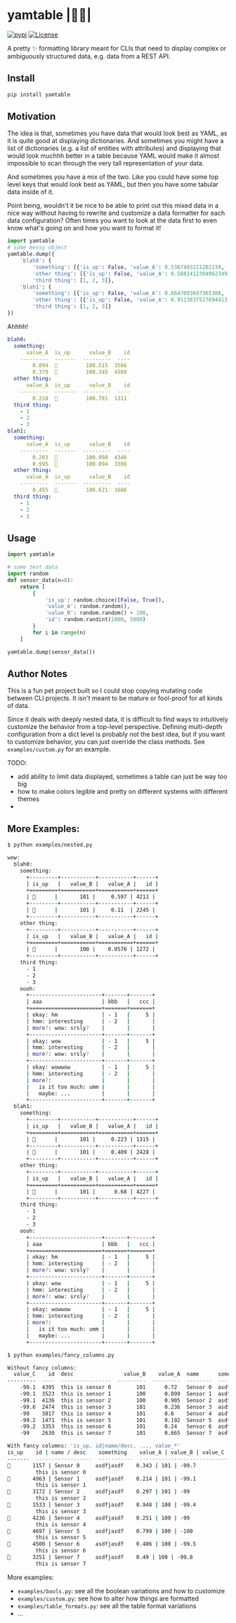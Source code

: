 # yamtable |🍠✨|

[![pypi](https://badge.fury.io/py/starstar.svg)](https://pypi.python.org/pypi/starstar/) <!--
![tests](https://github.com/beasteers/starstar/actions/workflows/ci.yml/badge.svg)
[![docs](https://readthedocs.org/projects/starstar/badge/?version=latest)](http://starstar.readthedocs.io/?badge=latest) -->
[![License](https://img.shields.io/pypi/l/starstar.svg)](https://github.com/beasteers/starstar/blob/main/LICENSE.md)


A pretty ✨ formatting library meant for CLIs that need to display complex or ambiguously structured data, e.g. data from a REST API.


## Install

```bash
pip install yamtable
```

## Motivation

The idea is that, sometimes you have data that would look best as YAML, as it is quite good at displaying dictionaries.
And sometimes you might have a list of dictionaries (e.g. a list of entities with attributes) and displaying that would 
look muchhh better in a table because YAML would make it almost impossible to scan through the very tall representation 
of your data.

And sometimes you have a mix of the two. Like you could have some top level keys that would look best as YAML, but then 
you have some tabular data inside of it.

Point being, wouldn't it be nice to be able to print out this mixed data in a nice way without having to rewrite and customize a 
data formatter for each data configuration? Often times you want to look at the data first to even know what's going on and how you want 
to format it!

```python
import yamtable
# some messy object
yamtable.dump({
    'blah0': {
        'something': [{'is_up': False, 'value_A': 0.5367493221202239, 'value_B': 100.0825738163817, 'id': 2588}, {'is_up': True, 'value_A': 0.4559654642937784, 'value_B': 100.76840781583714, 'id': 2259}], 
        'other thing': [{'is_up': False, 'value_A': 0.5881412394062349, 'value_B': 100.18253046678744, 'id': 4778}], 
        'third thing': [1, 2, 3]}, 
    'blah1': {
        'something': [{'is_up': False, 'value_A': 0.6647093697365306, 'value_B': 100.15798391354355, 'id': 2477}, {'is_up': True, 'value_A': 0.8701196743925997, 'value_B': 100.45672829258778, 'id': 4183}], 
        'other thing': [{'is_up': False, 'value_A': 0.9113837527694413, 'value_B': 100.05392635622654, 'id': 2553}], 
        'third thing': [1, 2, 3]}
})
```


Ahhhh!
```yaml
blah0: 
  something: 
      value_A  is_up      value_B    id
    ---------  -------  ---------  ----
        0.894  🥀         100.515  3566
        0.379  🌹         100.345  4560
  other thing: 
      value_A  is_up      value_B    id
    ---------  -------  ---------  ----
        0.218  🥀         100.781  1311
  third thing: 
    - 1
    - 2
    - 3
blah1: 
  something: 
      value_A  is_up      value_B    id
    ---------  -------  ---------  ----
        0.203  🌹         100.998  4346
        0.995  🌹         100.094  3308
  other thing: 
      value_A  is_up      value_B    id
    ---------  -------  ---------  ----
        0.455  🥀         100.621  1686
  third thing: 
    - 1
    - 2
    - 3
```




## Usage

```python
import yamtable

# some test data
import random
def sensor_data(n=8):
    return [
        {
            'is_up': random.choice([False, True]), 
            'value_A': random.random(), 
            'value_B': random.random() + 100,
            'id': random.randint(1000, 5000)
        } 
        for i in range(n)
    ]

yamtable.dump(sensor_data())
```

## Author Notes
This is a fun pet project built so I could stop copying mutating code between CLI projects.
It isn't meant to be mature or fool-proof for all kinds of data. 

Since it deals with deeply nested data, it is difficult to find ways to intuitively customize 
the behavior from a top-level perspective. Defining multi-depth configuration from a dict level
is probably not the best idea, but if you want to customize behavior, you can just override the 
class methods. See `examples/custom.py` for an example.


TODO:
 - add ability to limit data displayed, sometimes a table can just be way too big
 - how to make colors legible and pretty on different systems with different themes
 - 


## More Examples:


```bash
$ python examples/nested.py

wow: 
  blah0: 
    something: 
      +---------+-----------+-----------+------+
      | is_up   |   value_B |   value_A |   id |
      +=========+===========+===========+======+
      | 🥀      |       101 |     0.597 | 4211 |
      +---------+-----------+-----------+------+
      | 🥀      |       101 |     0.11  | 2245 |
      +---------+-----------+-----------+------+
    other thing: 
      +---------+-----------+-----------+------+
      | is_up   |   value_B |   value_A |   id |
      +=========+===========+===========+======+
      | 🌹      |       100 |    0.0576 | 1272 |
      +---------+-----------+-----------+------+
    third thing: 
      - 1
      - 2
      - 3
    oooh: 
      +-----------------------+-------+-------+
      | aaa                   | bbb   |   ccc |
      +=======================+=======+=======+
      | okay: hm              | - 1   |     5 |
      | hmm: interesting      | - 2   |       |
      | more?: wow: srsly?    |       |       |
      +-----------------------+-------+-------+
      | okay: wow             | - 1   |     5 |
      | hmm: interesting      | - 2   |       |
      | more?: wow: srsly?    |       |       |
      +-----------------------+-------+-------+
      | okay: wowwow          | - 1   |     5 |
      | hmm: interesting      | - 2   |       |
      | more?:                |       |       |
      |   is it too much: umm |       |       |
      |   maybe: ...          |       |       |
      +-----------------------+-------+-------+
  blah1: 
    something: 
      +---------+-----------+-----------+------+
      | is_up   |   value_B |   value_A |   id |
      +=========+===========+===========+======+
      | 🥀      |       101 |     0.223 | 1315 |
      +---------+-----------+-----------+------+
      | 🥀      |       101 |     0.409 | 2428 |
      +---------+-----------+-----------+------+
    other thing: 
      +---------+-----------+-----------+------+
      | is_up   |   value_B |   value_A |   id |
      +=========+===========+===========+======+
      | 🌹      |       101 |      0.68 | 4227 |
      +---------+-----------+-----------+------+
    third thing: 
      - 1
      - 2
      - 3
    oooh: 
      +-----------------------+-------+-------+
      | aaa                   | bbb   |   ccc |
      +=======================+=======+=======+
      | okay: hm              | - 1   |     5 |
      | hmm: interesting      | - 2   |       |
      | more?: wow: srsly?    |       |       |
      +-----------------------+-------+-------+
      | okay: wow             | - 1   |     5 |
      | hmm: interesting      | - 2   |       |
      | more?: wow: srsly?    |       |       |
      +-----------------------+-------+-------+
      | okay: wowwow          | - 1   |     5 |
      | hmm: interesting      | - 2   |       |
      | more?:                |       |       |
      |   is it too much: umm |       |       |
      |   maybe: ...          |       |       |
      +-----------------------+-------+-------+
```

```bash
$ python examples/fancy_columns.py

Without fancy columns:
  value_C    id  desc                value_B    value_A  name      something    is_up
---------  ----  ----------------  ---------  ---------  --------  -----------  -------
    -99.1  4395  this is sensor 0        101      0.72   Sensor 0  asdfjasdf    🌹
    -99.1  3523  this is sensor 1        100      0.899  Sensor 1  asdfjasdf    🥀
    -99.1  4136  this is sensor 2        100      0.905  Sensor 2  asdfjasdf    🌹
    -99.6  2474  this is sensor 3        101      0.236  Sensor 3  asdfjasdf    🌹
    -99    3817  this is sensor 4        101      0.6    Sensor 4  asdfjasdf    🌹
    -99.2  1471  this is sensor 5        101      0.192  Sensor 5  asdfjasdf    🥀
    -99.2  3353  this is sensor 6        101      0.24   Sensor 6  asdfjasdf    🥀
    -99    2630  this is sensor 7        101      0.665  Sensor 7  asdfjasdf    🌹

With fancy columns: 'is_up, id|name/desc, ..., value_*'
is_up    id | name / desc    something    value_A | value_B | value_C
-------  ------------------  -----------  -----------------------------
🌹       1157 | Sensor 0     asdfjasdf    0.343 | 101 | -99.7
         this is sensor 0
🥀       4963 | Sensor 1     asdfjasdf    0.214 | 101 | -99.1
         this is sensor 1
🌹       3172 | Sensor 2     asdfjasdf    0.297 | 101 | -99
         this is sensor 2
🥀       1533 | Sensor 3     asdfjasdf    0.948 | 100 | -99.4
         this is sensor 3
🌹       4236 | Sensor 4     asdfjasdf    0.251 | 100 | -99
         this is sensor 4
🥀       4697 | Sensor 5     asdfjasdf    0.799 | 100 | -100
         this is sensor 5
🥀       4500 | Sensor 6     asdfjasdf    0.406 | 100 | -99.5
         this is sensor 6
🥀       3251 | Sensor 7     asdfjasdf    0.49 | 100 | -99.8
         this is sensor 7

```

More examples:
 - `examples/bools.py`: see all the boolean variations and how to customize
 - `examples/custom.py`: see how to alter how things are formatted
 - `examples/table_formats.py`: see all the table format variations
 - ...
